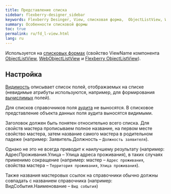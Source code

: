 ```yaml
---
title: Представление списка
sidebar: flexberry-designer_sidebar
keywords: Flexberry Desinger, View, списковая форма,  ObjectListView, WebObjectListView, список, представление
summary: Особенности списковой формы
toc: true
permalink: ru/fd_l-view.html
lang: ru
---
```


Используется на [списковых формах](fd_listform.html) (свойство ViewName компонента [ObjectListView](fw_objectlistview.html), [WebObjectListView](fa_web-object-list-view.html) и [Flexberry ObjectListView](ef2_object-list-view.html)).

## Настройка

[Видимость](fd_hidden-properties-view.html) описывает список полей, отображаемых на списке (невидимые атрибуты используются, например, для формирования [вычислимых](fo_not-stored-attributes.html) полей).

Для списков справочников поля [аудита](efs_audit.html) не выносятся. В списковое представление объекта данных поля аудита выносятся видимыми.

Заголовок должен быть понятен относительно всего списка. Для свойств мастера прописываем полное название, на первом месте свойство мастера, затем название самого мастера в родительном падеже (например: Заявитель.Должность – `Должность заявителя`).

Однако не это не всегда приводит к наилучшему результату (например: АдресПроживания.Улица – Улица адреса проживания), в таких случаях применимо сокращение (например: мастер – `Адрес проживания`, свойства мастера – `Территория проживания`, `Улица проживания`).

Также названия мастеровых ссылок на справочники обычно должны совпадать с названием справочника (например: ВидСобытия.Наименование – `Вид события`)
